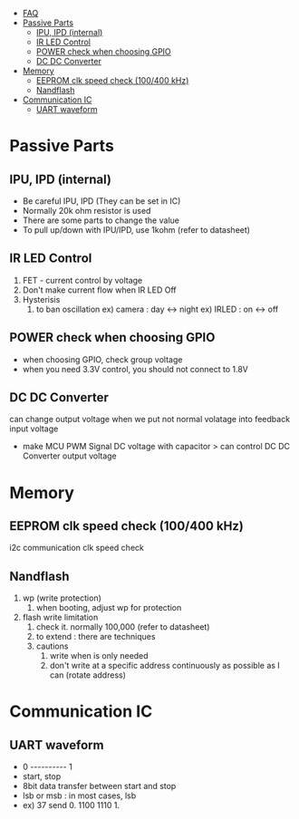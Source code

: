 <!-- TOC -->

- [FAQ](#faq)
- [Passive Parts](#passive-parts)
    - [IPU, IPD (internal)](#ipu-ipd-internal)
    - [IR LED Control](#ir-led-control)
    - [POWER check when choosing GPIO](#power-check-when-choosing-gpio)
    - [DC DC Converter](#dc-dc-converter)
- [Memory](#memory)
    - [EEPROM clk speed check (100/400 kHz)](#eeprom-clk-speed-check-100400-khz)
    - [Nandflash](#nandflash)
- [Communication IC](#communication-ic)
    - [UART waveform](#uart-waveform)

<!-- /TOC -->
# Passive Parts
## IPU, IPD (internal)
* Be careful IPU, IPD (They can be set in IC)
* Normally 20k ohm resistor is used
* There are some parts to change the value
* To pull up/down with IPU/IPD, use 1kohm (refer to datasheet)

## IR LED Control
1. FET - current control by voltage
2. Don't make current flow when IR LED Off
3. Hysterisis
    1. to ban oscillation
        ex) camera : day <-> night
        ex) IRLED : on <-> off

## POWER check when choosing GPIO
* when choosing GPIO, check group voltage
* when you need 3.3V control, you should not connect to 1.8V

## DC DC Converter
can change output voltage when we put not normal volatage into feedback input voltage
- make MCU PWM Signal   DC voltage  with capacitor > can control DC DC Converter output voltage

# Memory
## EEPROM clk speed check (100/400 kHz)
i2c communication clk speed check

## Nandflash 
1. wp (write protection)
    1. when booting, adjust wp for protection
2. flash write limitation
    1. check it. normally 100,000 (refer to datasheet)
    2. to extend : there are techniques 
    3. cautions 
        1. write when is only needed 
        2. don't write at a specific address continuously as possible as I can (rotate address)

# Communication IC
## UART waveform
* 0 ---------- 1
* start, stop
* 8bit data transfer between start and stop
* lsb or msb : in most cases, lsb
* ex) 37 send 0. 1100 1110 1.


